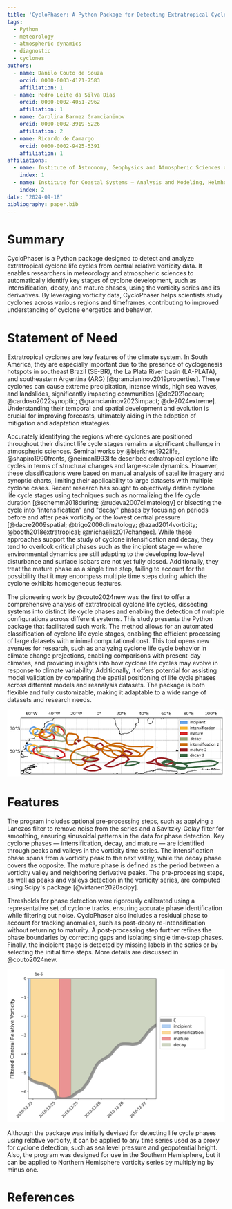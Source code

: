 ```yaml
---
title: 'CycloPhaser: A Python Package for Detecting Extratropical Cyclone Life Cycles'
tags:
  - Python
  - meteorology
  - atmospheric dynamics
  - diagnostic
  - cyclones
authors:
  - name: Danilo Couto de Souza
    orcid: 0000-0003-4121-7583
    affiliation: 1
  - name: Pedro Leite da Silva Dias
    orcid: 0000-0002-4051-2962
    affiliation: 1
  - name: Carolina Barnez Gramcianinov
    orcid: 0000-0002-3919-5226
    affiliation: 2
  - name: Ricardo de Camargo
    orcid: 0000-0002-9425-5391
    affiliation: 1
affiliations:
  - name: Institute of Astronomy, Geophysics and Atmospheric Sciences of the São Paulo University, Rua do Matão, 226, Cidade Universitária, 05508-090, São Paulo, Brazil
    index: 1
  - name: Institute for Coastal Systems – Analysis and Modeling, Helmholtz-Zentrum Hereon, Geesthacht, Germany
    index: 2
date: "2024-09-18"
bibliography: paper.bib
---
```


# Summary

CycloPhaser is a Python package designed to detect and analyze extratropical cyclone life cycles from central relative vorticity data. It enables researchers in meteorology and atmospheric sciences to automatically identify key stages of cyclone development, such as intensification, decay, and mature phases, using the vorticity series and its derivatives. By leveraging vorticity data, CycloPhaser helps scientists study cyclones across various regions and timeframes, contributing to improved understanding of cyclone energetics and behavior.

# Statement of Need

Extratropical cyclones are key features of the climate system. In South America, they are especially important due to the presence of cyclogenesis hotspots in southeast Brazil (SE-BR), the La Plata River basin (LA-PLATA), and southeastern Argentina (ARG) [@gramcianinov2019properties]. These cyclones can cause extreme precipitation, intense winds, high sea waves, and landslides, significantly impacting communities [@de2021ocean; @cardoso2022synoptic; @gramcianinov2023impact; @de2024extreme]. Understanding their temporal and spatial development and evolution is crucial for improving forecasts, ultimately aiding in the adoption of mitigation and adaptation strategies.

Accurately identifying the regions where cyclones are positioned throughout their distinct life cycle stages remains a significant challenge in atmospheric sciences. Seminal works by @bjerknes1922life, @shapiro1990fronts, @neiman1993life described extratropical cyclone life cycles in terms of structural changes and large-scale dynamics. However, these classifications were based on manual analysis of satellite imagery and synoptic charts, limiting their applicability to large datasets with multiple cyclone cases. Recent research has sought to objectively define cyclone life cycle stages using techniques such as normalizing the life cycle duration [@schemm2018during; @rudeva2007climatology] or bisecting the cycle into "intensification" and "decay" phases by focusing on periods before and after peak vorticity or the lowest central pressure [@dacre2009spatial; @trigo2006climatology; @azad2014vorticity; @booth2018extratropical; @michaelis2017changes]. While these approaches support the study of cyclone intensification and decay, they tend to overlook critical phases such as the incipient stage — where environmental dynamics are still adapting to the developing low-level disturbance and surface isobars are not yet fully closed. Additionally, they treat the mature phase as a single time step, failing to account for the possibility that it may encompass multiple time steps during which the cyclone exhibits homogeneous features.

The pioneering work by @couto2024new was the first to offer a comprehensive analysis of extratropical cyclone life cycles, dissecting systems into distinct life cycle phases and enabling the detection of multiple configurations across different systems. This study presents the Python package that facilitated such work. The method allows for an automated classification of cyclone life cycle stages, enabling the efficient processing of large datasets with minimal computational cost. This tool opens new avenues for research, such as analyzing cyclone life cycle behavior in climate change projections, enabling comparisons with present-day climates, and providing insights into how cyclone life cycles may evolve in response to climate variability. Additionally, it offers potential for assisting model validation by comparing the spatial positioning of life cycle phases across different models and reanalysis datasets. The package is both flexible and fully customizable, making it adaptable to a wide range of datasets and research needs.

![Yearly cyclone track densities normalized for the three cyclogenesis regions along the South American coast (SE-BR, LA-PLATA, and ARG). Contours represent normalized track densities above 0.8, plotted individually for each region. Details regarding the genesis regions, tracking procedures, and analysis techniques are discussed in de @couto2024new.](density_map_Aggregate.png)

# Features

The program includes optional pre-processing steps, such as applying a Lanczos filter to remove noise from the series and a Savitzky-Golay filter for smoothing, ensuring sinusoidal patterns in the data for phase detection. Key cyclone phases — intensification, decay, and mature — are identified through peaks and valleys in the vorticity time series. The intensification phase spans from a vorticity peak to the next valley, while the decay phase covers the opposite. The mature phase is defined as the period between a vorticity valley and neighboring derivative peaks. The pre-processing steps, as well as peaks and valleys detection in the vorticity series, are computed using Scipy's package [@virtanen2020scipy].

Thresholds for phase detection were rigorously calibrated using a representative set of cyclone tracks, ensuring accurate phase identification while filtering out noise. CycloPhaser also includes a residual phase to account for tracking anomalies, such as post-decay re-intensification without returning to maturity. A post-processing step further refines the phase boundaries by correcting gaps and isolating single time-step phases. Finally, the incipient stage is detected by missing labels in the series or by selecting the initial time steps. More details are discussed in @couto2024new.

![Representative example of a cyclone life cycle exhibiting an incipient-intensification-mature-decay configuration.](life-cycle.png)

Although the package was initially devised for detecting life cycle phases using relative vorticity, it can be applied to any time series used as a proxy for cyclone detection, such as sea level pressure and geopotential height. Also, the program was designed for use in the Southern Hemisphere, but it can be applied to Northern Hemisphere vorticity series by multiplying by minus one.

# References
